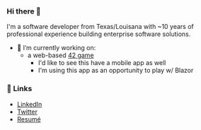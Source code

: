 ### Hi there 👋
I'm a software developer from Texas/Louisana with ~10 years of professional experience building enterprise software solutions.

- 🔭 I’m currently working on:
  - a web-based [42 game](https://en.wikipedia.org/wiki/42_(dominoes))
    - I'd like to see this have a mobile app as well
    - I'm using this app as an opportunity to play w/ Blazor

### 🔗 Links
- [LinkedIn](https://www.linkedin.com/in/adam-fausett-0b718457)
- [Twitter](https://twitter.com/WaterFausett)
- [Resumé](http://adam-fausett.herokuapp.com)
